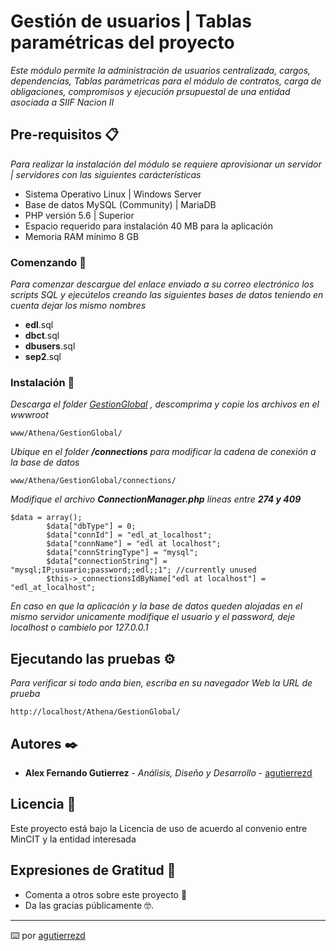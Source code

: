 # Gestión de usuarios | Tablas paramétricas del proyecto

_Este módulo permite la administración de usuarios centralizada, cargos, dependencias, Tablas parámetricas para el módulo de contratos, carga de obligaciones, compromisos y ejecución prsupuestal de una entidad asociada a SIIF Nacion II_

## Pre-requisitos 📋

_Para realizar la instalación del módulo se requiere aprovisionar un servidor | servidores con las siguientes carácterísticas_

* Sistema Operativo Linux | Windows Server
* Base de datos MySQL (Community) | MariaDB
* PHP versión 5.6 | Superior
* Espacio requerido para instalación 40 MB para la aplicación
* Memoria RAM mínimo 8 GB

### Comenzando 🚀

_Para comenzar descargue del enlace enviado a su correo electrónico los scripts SQL y ejecútelos creando las siguientes bases de datos teniendo en cuenta dejar los mismo nombres_

* **edl**.sql
* **dbct**.sql
* **dbusers**.sql
* **sep2**.sql

### Instalación 🔧

_Descarga el folder [GestionGlobal](https://github.com/agutierrezd/GestionGlobal) , descomprima y copie los archivos en el wwwroot_

```
www/Athena/GestionGlobal/
```

_Ubique en el folder **/connections** para modificar la cadena de conexión a la base de datos_

```
www/Athena/GestionGlobal/connections/
```
_Modifique el archivo **ConnectionManager.php** líneas entre **274 y 409**_

```
$data = array();
		$data["dbType"] = 0;
		$data["connId"] = "edl_at_localhost";
		$data["connName"] = "edl at localhost";
		$data["connStringType"] = "mysql";
		$data["connectionString"] = "mysql;IP;usuario;password;;edl;;1"; //currently unused
		$this->_connectionsIdByName["edl at localhost"] = "edl_at_localhost";
```  
 _En caso en que la aplicación y la base de datos queden alojadas en el mismo servidor unicamente modifique el usuario y el password, deje localhost o cambielo por 127.0.0.1_

## Ejecutando las pruebas ⚙️

_Para verificar si todo anda bien, escriba en su navegador Web la URL de prueba_

```
http://localhost/Athena/GestionGlobal/
```

## Autores ✒️

* **Alex Fernando Gutierrez** - *Análisis, Diseño y Desarrollo* - [agutierrezd](https://github.com/agutierrezd/)

## Licencia 📄

Este proyecto está bajo la Licencia de uso de acuerdo al convenio entre MinCIT y la entidad interesada

## Expresiones de Gratitud 🎁

* Comenta a otros sobre este proyecto 📢
* Da las gracias públicamente 🤓.

---
⌨️ por [agutierrezd](https://github.com/agutierrezd/)
 
